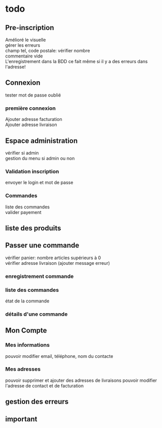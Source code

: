 # todo
## Pre-inscription
Amélioré le visuelle  
gérer les erreurs  
champ tel, code postale: vérifier nombre  
commentaire vide  
L'enregistrement dans la BDD ce fait même si il y a des erreurs dans l'adresse!  
## Connexion
tester mot de passe oublié  
### première connexion
Ajouter adresse facturation  
Ajouter adresse livraison  
## Espace administration
vérifier si admin  
gestion du menu si admin ou non  
### Validation inscription
envoyer le login et mot de passe  
### Commandes
liste des commandes  
valider payement  
## liste des produits
## Passer une commande
vérifier panier: nombre articles supérieurs à 0  
vérifier adresse livraison (ajouter message erreur)  
### enregistrement commande
### liste des commandes
état de la commande  
### détails d'une commande
## Mon Compte
### Mes informations
pouvoir modifier email, téléphone, nom du contacte
### Mes adresses
pouvoir supprimer et ajouter des adresses de livraisons
pouvoir modifier l'adresse de contact et de facturation
## gestion des erreurs

## important
